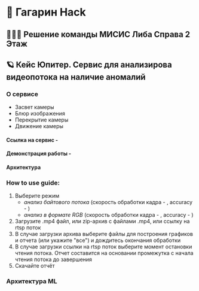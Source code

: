 # 🚀 Гагарин Hack 
## 🙋🏻‍♂️ Решение команды МИСИС Либа Справа 2 Этаж

## 🪐 Кейс Юпитер. Сервис для анализирова видеопотока на наличие аномалий

### О сервисе

* Засвет камеры
* Блюр изображения
* Перекрытие камеры
* Движение камеры

#### Ссылка на сервис - 
#### Демонстрация работы - 
#### Архитектура

### How to use guide:

1. Выберите режим
    - *анализ байтового потока* (скорость обработки кадра - , accuracy - )
    - *анализ в формате RGB* (скорость обработки кадра - , accuracy - )
4. Загрузите .mp4 файл, или zip-архив с файлами .mp4, или ссылку на rtsp поток
5. В случае загрузки архива выберите файлы для построения графиков и отчета (или укажите "все") и дождитесь окончания обработки
6. В случае загрузки ссылки на rtsp поток выберите момент остановки чтения потока. Отчет составится на основании промежутка с начала чтения потока до завершения
7. Скачайте отчёт

### Архитектура ML



